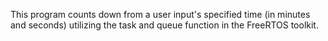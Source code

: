 This program counts down from a user input's specified time (in minutes and seconds) utilizing the task and queue function in the FreeRTOS toolkit.
